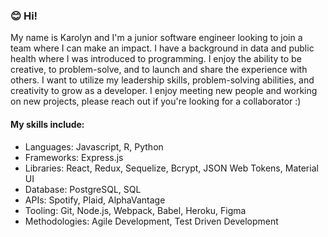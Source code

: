 ### 😊 Hi! 

My name is Karolyn and I'm a junior software engineer looking to join a team where I can make an impact. I have a background in data and public health where I was introduced to programming. I enjoy the ability to be creative, to problem-solve, and to launch and share the experience with others. I want to utilize my leadership skills, problem-solving abilities, and creativity to grow as a developer. I enjoy meeting new people and working on new projects, please reach out if you're looking for a collaborator :) 

#### My skills include:
* Languages: Javascript, R, Python
* Frameworks: Express.js
* Libraries: React, Redux, Sequelize, Bcrypt, JSON Web Tokens, Material UI
* Database: PostgreSQL, SQL
* APIs: Spotify, Plaid, AlphaVantage
* Tooling: Git, Node.js, Webpack, Babel, Heroku, Figma
* Methodologies: Agile Development, Test Driven Development

<!-- #### 📚 Currently, I'm learning:
* Typescript
* GraphQL

#### ⌨️ Projects I am working on :
* a portfolio to display my projects ✨
* a pomodoro timer to help with focusing ⏳

<!--
**kle0247/kle0247** is a ✨ _special_ ✨ repository because its `README.md` (this file) appears on your GitHub profile.

Here are some ideas to get you started:

- 🔭 I’m currently working on ...
- 🌱 I’m currently learning ...
- 👯 I’m looking to collaborate on ...
- 🤔 I’m looking for help with ...
- 💬 Ask me about ...
- 📫 How to reach me: ...
- 😄 Pronouns: ...
- ⚡ Fun fact: ...
-->
